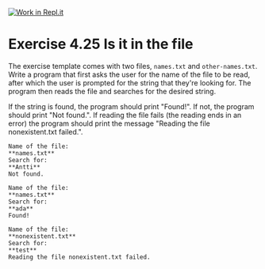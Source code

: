 [![Work in Repl.it](https://classroom.github.com/assets/work-in-replit-14baed9a392b3a25080506f3b7b6d57f295ec2978f6f33ec97e36a161684cbe9.svg)](https://classroom.github.com/online_ide?assignment_repo_id=5386798&assignment_repo_type=AssignmentRepo)
# Exercise 4.25 Is it in the file

The exercise template comes with two files, `names.txt` and `other-names.txt`. Write a program that first asks the user for the name of the file to be read, after which the user is prompted for the string that they're looking for. The program then reads the file and searches for the desired string.

If the string is found, the program should print "Found!". If not, the program should print "Not found.". If reading the file fails (the reading ends in an error) the program should print the message "Reading the file nonexistent.txt failed.".

```plaintext
Name of the file:
**names.txt**
Search for:
**Antti**
Not found.
```

```plaintext
Name of the file:
**names.txt**
Search for:
**ada**
Found!
```

```plaintext
Name of the file:
**nonexistent.txt**
Search for:
**test**
Reading the file nonexistent.txt failed.
```
